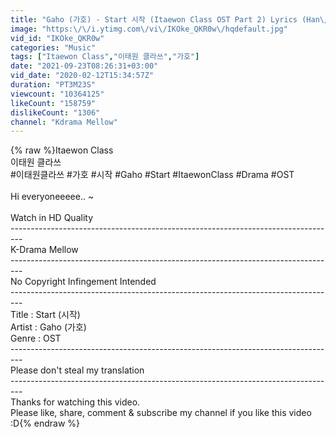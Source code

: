 ```yaml
---
title: "Gaho (가호) - Start 시작 (Itaewon Class OST Part 2) Lyrics (Han\/Rom\/Eng\/가사)"
image: "https:\/\/i.ytimg.com\/vi\/IKOke_QKR0w\/hqdefault.jpg"
vid_id: "IKOke_QKR0w"
categories: "Music"
tags: ["Itaewon Class","이태원 클라쓰","가호"]
date: "2021-09-23T08:26:31+03:00"
vid_date: "2020-02-12T15:34:57Z"
duration: "PT3M23S"
viewcount: "10364125"
likeCount: "158759"
dislikeCount: "1306"
channel: "Kdrama Mellow"
---
```

{% raw %}Itaewon Class<br />이태원 클라쓰<br />#이태원클라쓰 #가호 #시작 #Gaho #Start #ItaewonClass #Drama #OST <br /><br />Hi everyoneeeee.. ~<br /><br />Watch in HD Quality<br />---------------------------------------------------------------------------------<br />K-Drama Mellow<br />---------------------------------------------------------------------------------<br />No Copyright Infingement Intended<br />---------------------------------------------------------------------------------<br />Title : Start (시작)<br />Artist : Gaho (가호)<br />Genre : OST<br />---------------------------------------------------------------------------------<br />Please don't steal my translation<br />---------------------------------------------------------------------------------<br />Thanks for watching this video.<br />Please like, share, comment &amp; subscribe my channel if you like this video :D{% endraw %}
